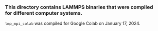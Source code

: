 ### This directory contains LAMMPS binaries that were compiled for different computer systems.

`lmp_mpi_colab` was compiled for Google Colab on January 17, 2024.
